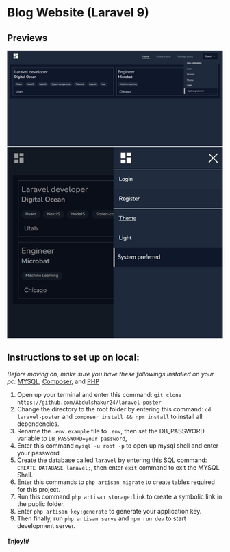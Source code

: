 # Blog Website (Laravel 9)

## Previews

![Desktop Preview](./desktop-preview.jpg)
![Mobile Preview](./mobile-preview.jpg)

## Instructions to set up on local:

_Before moving on, make sure you have these followings installed on your pc:_ [MYSQL](https://dev.mysql.com/downloads/mysql), [Composer](https://getcomposer.org/download/), and [PHP](https://www.php.net/downloads.php)

1. Open up your terminal and enter this command: `git clone https://github.com/Abdulshakur24/laravel-poster`
2. Change the directory to the root folder by entering this command: `cd laravel-poster` and `composer install && npm install` to install all dependencies.
3. Rename the `.env.example` file to `.env`, then set the DB_PASSWORD variable to `DB_PASSWORD=your password`,
4. Enter this command `mysql -u root -p` to open up mysql shell and enter your password
5. Create the database called `laravel` by entering this SQL command: `CREATE DATABASE laravel;`, then enter `exit` command to exit the MYSQL Shell.
6. Enter this commands to `php artisan migrate` to create tables required for this project.
7. Run this command `php artisan storage:link` to create a symbolic link in the public folder.
8. Enter `php artisan key:generate` to generate your application key.
9. Then finally, run `php artisan serve` and `npm run dev` to start development server.

#### Enjoy!#
